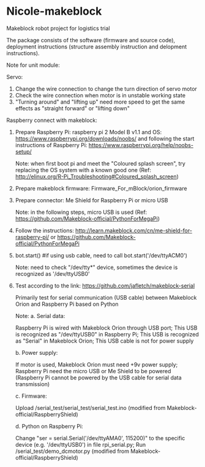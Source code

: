 # Nicole-makeblock
Makeblock robot project for logistics trial

The package consists of the software (firmware and source code), deployment instructions (structure assembly instruction and delopment instructions).

Note for unit module:

Servo:

1. Change the wire connection to change the turn direction of servo motor
2. Check the wire connection when motor is in unstable working state
3. "Turning around" and "lifting up" need more speed to get the same effects as "straight forward" or "lifting down"

Raspberry connect with makeblock:

1. Prepare Raspberry Pi: raspberry pi 2 Model B v1.1 and OS: https://www.raspberrypi.org/downloads/noobs/ and following the start instructions of Raspberry Pi: https://www.raspberrypi.org/help/noobs-setup/
    
    Note: when first boot pi and meet the "Coloured splash screen", try replacing the OS system with a known good one (Ref: http://elinux.org/R-Pi_Troubleshooting#Coloured_splash_screen)
2. Prepare makeblock firmware: Firmware_For_mBlock/orion_firmware
3. Prepare connector: Me Shield for Raspberry Pi or micro USB
    
    Note: in the following steps, micro USB is used (Ref: https://github.com/Makeblock-official/PythonForMegaPi)
4. Follow the instructions: 
    http://learn.makeblock.com/cn/me-shield-for-raspberry-pi/ 
    or
    https://github.com/Makeblock-official/PythonForMegaPi
5. bot.start() #if using usb cable, need to call bot.start('/dev/ttyACM0')
    
    Note: need to check "/dev/tty*" device, sometimes the device is recognized as '/dev/ttyUSB0'

6. Test according to the link: https://github.com/jafletch/makeblock-serial

    Primarily test for serial communication (USB cable) between Makeblock Orion and Raspberry Pi based on Python

    Note: 
    a. Serial data: 
    
    Raspberry Pi is wired with Makeblock Orion through USB port; 
    This USB is recognized as "/dev/ttyUSB0" in Raspberry Pi; 
    This USB is recognized as "Serial" in Makeblock Orion; 
    This USB cable is not for power supply
    
    b. Power supply:
    
    If motor is used, Makeblock Orion must need +9v power supply;
    Raspberry Pi need the micro USB or Me Shield to be powered (Raspberry Pi cannot be powered by the USB cable for serial data transmission)
    
    c. Firmware:
    
    Upload /serial_test/serial_test/serial_test.ino (modified from Makeblock-official/RaspberryShield)
    
    d. Python on Raspberry Pi:
    
    Change "ser = serial.Serial('/dev/ttyAMA0', 115200)" to the specific device (e.g. '/dev/ttyUSB0') in file rpi_serial.py;
    Run /serial_test/demo_dcmotor.py (modified from Makeblock-official/RaspberryShield)
    


